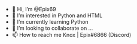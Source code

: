 - 👋 Hi, I’m @Epix69
- 👀 I’m interested in Python and HTML
- 🌱 I’m currently learning Python
- 💞️ I’m looking to collaborate on ...
- 📫 How to reach me Knox | Epix#6866 (Discord)

<!---
Epix69/Epix69 is a ✨ special ✨ repository because its `README.md` (this file) appears on your GitHub profile.
You can click the Preview link to take a look at your changes.
--->
